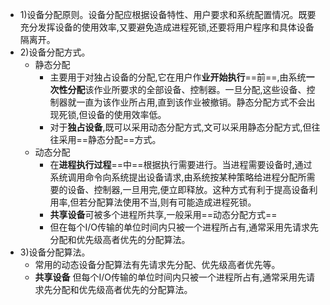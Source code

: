 - 1)设备分配原则。设备分配应根据设备特性、用户要求和系统配置情况。既要充分发挥设备的使用效率,又要避免造成进程死锁,还要将用户程序和具体设备隔离开。
- 2)设备分配方式。
	- 静态分配
		- 主要用于对独占设备的分配,它在用户作**业开始执行**==前==,由系统**一次性分配**该作业所要求的全部设备、控制器。一旦分配,这些设备、控制器就一直为该作业所占用,直到该作业被撤销。静态分配方式不会出现死锁,但设备的使用效率低。
		- 对于**独占设备**,既可以采用动态分配方式,文可以采用静态分配方式,但往往采用==静态分配==方式。
	- 动态分配
		- 在**进程执行过程**==中==根据执行需要进行。当进程需要设备时,通过系统调用命令向系统提出设备请求,由系统按某种策略给进程分配所需要的设备、控制器,一旦用完,便立即释放。这种方式有利于提高设备利用率,但若分配算法使用不当,则有可能造成进程死锁。
		- **共享设备**可被多个进程所共享,一般采用==动态分配方式==
		- 但在每个I/O传输的单位时间内只被一个进程所占有,通常采用先请求先分配和优先级高者优先的分配算法。
- 3)设备分配算法。
	- 常用的动态设备分配算法有先请求先分配、优先级高者优先等。
	- **共享设备** 但每个I/O传输的单位时间内只被一个进程所占有,通常采用先请求先分配和优先级高者优先的分配算法。
